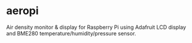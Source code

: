 # aeropi
Air density monitor &amp; display for Raspberry Pi using Adafruit LCD display and BME280 temperature/humidity/pressure sensor.
